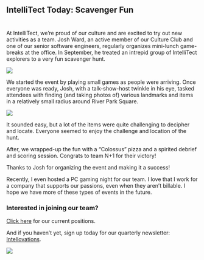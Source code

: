 


## IntelliTect Today: Scavenger Fun
#
At IntelliTect, we’re proud of our culture and are excited to try out new activities as a team. Josh Ward, an active member of our Culture Club and one of our senior software engineers, regularly organizes mini-lunch game-breaks at the office. In September, he treated an intrepid group of IntelliTect explorers to a very fun scavenger hunt.

![](https://intellitect.com/wp-content/uploads/2019/11/Today-1-Winning-team-1024x768.jpg)

We started the event by playing small games as people were arriving. Once everyone was ready, Josh, with a talk-show-host twinkle in his eye, tasked attendees with finding (and taking photos of) various landmarks and items in a relatively small radius around River Park Square.

![](https://intellitect.com/wp-content/uploads/2019/11/Today-2-riverfront2-225x300.jpg)

It sounded easy, but a lot of the items were quite challenging to decipher and locate. Everyone seemed to enjoy the challenge and location of the hunt.

After, we wrapped-up the fun with a “Colossus” pizza and a spirited debrief and scoring session. Congrats to team N+1 for their victory!

Thanks to Josh for organizing the event and making it a success!

Recently, I even hosted a PC gaming night for our team. I love that I work for a company that supports our passions, even when they aren’t billable. I hope we have more of these types of events in the future.

### Interested in joining our team?

[Click here](/jobs/) for our current positions.

And if you haven’t yet, sign up today for our quarterly newsletter: [Intellovations](https://bit.ly/2Nhro9T).

[![](https://intellitect.com/wp-content/uploads/2017/07/Click-here-to-sign-up-1-1024x235.jpg)](https://bit.ly/2Nhro9T "IntelliTect Today - Finding the Fun as a Team")
